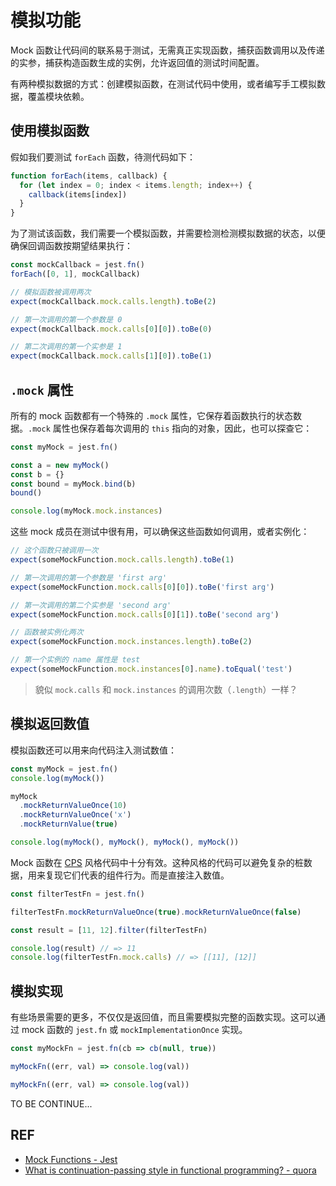 # 模拟功能

Mock 函数让代码间的联系易于测试，无需真正实现函数，捕获函数调用以及传递的实参，捕获构造函数生成的实例，允许返回值的测试时间配置。

有两种模拟数据的方式：创建模拟函数，在测试代码中使用，或者编写手工模拟数据，覆盖模块依赖。

## 使用模拟函数

假如我们要测试 `forEach` 函数，待测代码如下：

```js
function forEach(items, callback) {
  for (let index = 0; index < items.length; index++) {
    callback(items[index])
  }
}
```

为了测试该函数，我们需要一个模拟函数，并需要检测检测模拟数据的状态，以便确保回调函数按期望结果执行：

```js
const mockCallback = jest.fn()
forEach([0, 1], mockCallback)

// 模拟函数被调用两次
expect(mockCallback.mock.calls.length).toBe(2)

// 第一次调用的第一个参数是 0
expect(mockCallback.mock.calls[0][0]).toBe(0)

// 第二次调用的第一个实参是 1
expect(mockCallback.mock.calls[1][0]).toBe(1)
```

## `.mock` 属性

所有的 mock 函数都有一个特殊的 `.mock` 属性，它保存着函数执行的状态数据。`.mock` 属性也保存着每次调用的 `this` 指向的对象，因此，也可以探查它：

```js
const myMock = jest.fn()

const a = new myMock()
const b = {}
const bound = myMock.bind(b)
bound()

console.log(myMock.mock.instances)
```

这些 mock 成员在测试中很有用，可以确保这些函数如何调用，或者实例化：

```js
// 这个函数只被调用一次
expect(someMockFunction.mock.calls.length).toBe(1)

// 第一次调用的第一个参数是 'first arg'
expect(someMockFunction.mock.calls[0][0]).toBe('first arg')

// 第一次调用的第二个实参是 'second arg'
expect(someMockFunction.mock.calls[0][1]).toBe('second arg')

// 函数被实例化两次
expect(someMockFunction.mock.instances.length).toBe(2)

// 第一个实例的 name 属性是 test
expect(someMockFunction.mock.instances[0].name).toEqual('test')
```

> 貌似 `mock.calls` 和 `mock.instances` 的调用次数（`.length`）一样？

## 模拟返回数值

模拟函数还可以用来向代码注入测试数值：

```js
const myMock = jest.fn()
console.log(myMock())

myMock
  .mockReturnValueOnce(10)
  .mockReturnValueOnce('x')
  .mockReturnValue(true)

console.log(myMock(), myMock(), myMock(), myMock())
```

Mock 函数在 [CPS][cps] 风格代码中十分有效。这种风格的代码可以避免复杂的桩数据，用来复现它们代表的组件行为。而是直接注入数值。

```js
const filterTestFn = jest.fn()

filterTestFn.mockReturnValueOnce(true).mockReturnValueOnce(false)

const result = [11, 12].filter(filterTestFn)

console.log(result) // => 11
console.log(filterTestFn.mock.calls) // => [[11], [12]]
```

## 模拟实现

有些场景需要的更多，不仅仅是返回值，而且需要模拟完整的函数实现。这可以通过 mock 函数的 `jest.fn` 或 `mockImplementationOnce` 实现。

```js
const myMockFn = jest.fn(cb => cb(null, true))

myMockFn((err, val) => console.log(val))

myMockFn((err, val) => console.log(val))
```

TO BE CONTINUE...

## REF

- [Mock Functions - Jest][docs]
- [What is continuation-passing style in functional programming? - quora][cps]

[docs]: https://facebook.github.io/jest/docs/en/mock-functions.html
[cps]: https://www.quora.com/What-is-continuation-passing-style-in-functional-programming#